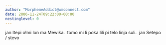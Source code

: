 ```yaml
---
author: "MorphemeAddict@wmconnect.com"
date: 2006-11-24T09:22:00+00:00
nestinglevel: 0
---
```

jan Itepi o!mi lon ma Mewika.  tomo mi li poka lili pi telo linja suli.  jan Setepo / stevo